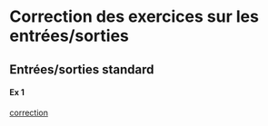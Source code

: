 # Correction des exercices sur les entrées/sorties

## Entrées/sorties standard

#### Ex 1

[correction](Rebours.java)
